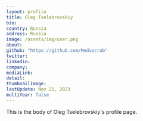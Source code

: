 ```yaml
---
layout: profile
title: Oleg Tselebrovskiy
bio: 
country: Russia
address: Russia
image: /assets/img/user.png
about: 
github: "https://github.com/Medvecrab"
twitter:
linkedin: 
company: 
mediaLink:
detail: 
thumbnailImage:
lastUpdate: Nov 21, 2023
multiYear: false
---
```


This is the body of Oleg Tselebrovskiy's profile page.
